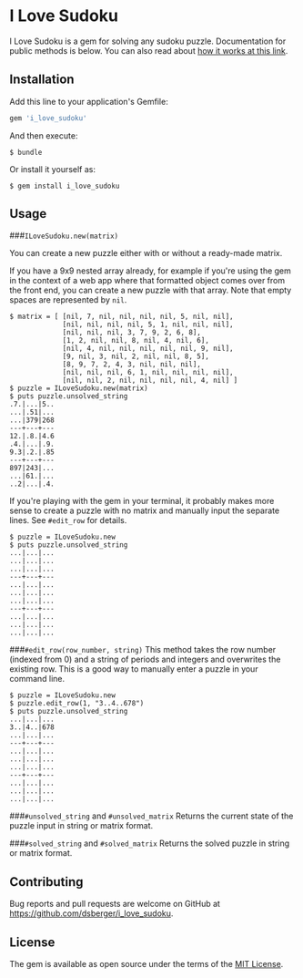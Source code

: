 # I Love Sudoku

I Love Sudoku is a gem for solving any sudoku puzzle. Documentation for public methods is below. You can also read about [how it works at this link](https://github.com/dsberger/i_love_sudoku/blob/master/How_it_works.md).

## Installation

Add this line to your application's Gemfile:

```ruby
gem 'i_love_sudoku'
```

And then execute:

    $ bundle

Or install it yourself as:

    $ gem install i_love_sudoku

## Usage

###`ILoveSudoku.new(matrix)`

You can create a new puzzle either with or without a ready-made matrix.

If you have a 9x9 nested array already, for example if you're using the gem in the context of a web app where that formatted object comes over from the front end, you can create a new puzzle with that array. Note that empty spaces are represented by `nil`.

```
$ matrix = [ [nil, 7, nil, nil, nil, nil, 5, nil, nil],
             [nil, nil, nil, nil, 5, 1, nil, nil, nil],
             [nil, nil, nil, 3, 7, 9, 2, 6, 8],
             [1, 2, nil, nil, 8, nil, 4, nil, 6],
             [nil, 4, nil, nil, nil, nil, nil, 9, nil],
             [9, nil, 3, nil, 2, nil, nil, 8, 5],
             [8, 9, 7, 2, 4, 3, nil, nil, nil],
             [nil, nil, nil, 6, 1, nil, nil, nil, nil],
             [nil, nil, 2, nil, nil, nil, nil, 4, nil] ]
$ puzzle = ILoveSudoku.new(matrix)
$ puts puzzle.unsolved_string
.7.|...|5..
...|.51|...
...|379|268
---+---+---
12.|.8.|4.6
.4.|...|.9.
9.3|.2.|.85
---+---+---
897|243|...
...|61.|...
..2|...|.4.
```

If you're playing with the gem in your terminal, it probably makes more sense to create a puzzle with no matrix and manually input the separate lines. See `#edit_row` for details.


```
$ puzzle = ILoveSudoku.new
$ puts puzzle.unsolved_string
...|...|...
...|...|...
...|...|...
---+---+---
...|...|...
...|...|...
...|...|...
---+---+---
...|...|...
...|...|...
...|...|...
```

###`#edit_row(row_number, string)`
This method takes the row number (indexed from 0) and a string of periods and integers and overwrites the existing row. This is a good way to manually enter a puzzle in your command line.

```
$ puzzle = ILoveSudoku.new
$ puzzle.edit_row(1, "3..4..678")
$ puts puzzle.unsolved_string
...|...|...
3..|4..|678
...|...|...
---+---+---
...|...|...
...|...|...
...|...|...
---+---+---
...|...|...
...|...|...
...|...|...
```

###`#unsolved_string` and `#unsolved_matrix`
Returns the current state of the puzzle input in string or matrix format.

###`#solved_string` and `#solved_matrix`
Returns the solved puzzle in string or matrix format.


## Contributing

Bug reports and pull requests are welcome on GitHub at https://github.com/dsberger/i_love_sudoku.


## License

The gem is available as open source under the terms of the [MIT License](http://opensource.org/licenses/MIT).

